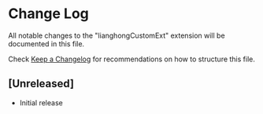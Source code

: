 # Change Log

All notable changes to the "lianghongCustomExt" extension will be documented in this file.

Check [Keep a Changelog](http://keepachangelog.com/) for recommendations on how to structure this file.

## [Unreleased]

- Initial release